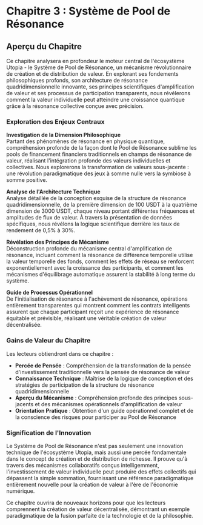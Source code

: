 # Chapitre 3 : Système de Pool de Résonance

## Aperçu du Chapitre

Ce chapitre analysera en profondeur le moteur central de l'écosystème Utopia - le Système de Pool de Résonance, un mécanisme révolutionnaire de création et de distribution de valeur. En explorant ses fondements philosophiques profonds, son architecture de résonance quadridimensionnelle innovante, ses principes scientifiques d'amplification de valeur et ses processus de participation transparents, nous révélerons comment la valeur individuelle peut atteindre une croissance quantique grâce à la résonance collective conçue avec précision.

### Exploration des Enjeux Centraux

**Investigation de la Dimension Philosophique**  
Partant des phénomènes de résonance en physique quantique, compréhension profonde de la façon dont le Pool de Résonance sublime les pools de financement financiers traditionnels en champs de résonance de valeur, réalisant l'intégration profonde des valeurs individuelles et collectives. Nous explorerons la transformation de valeurs sous-jacente : une révolution paradigmatique des jeux à somme nulle vers la symbiose à somme positive.

**Analyse de l'Architecture Technique**  
Analyse détaillée de la conception exquise de la structure de résonance quadridimensionnelle, de la première dimension de 100 USDT à la quatrième dimension de 3000 USDT, chaque niveau portant différentes fréquences et amplitudes de flux de valeur. À travers la présentation de données spécifiques, nous révélons la logique scientifique derrière les taux de rendement de 0,5% à 30%.

**Révélation des Principes de Mécanisme**  
Déconstruction profonde du mécanisme central d'amplification de résonance, incluant comment la résonance de différence temporelle utilise la valeur temporelle des fonds, comment les effets de réseau se renforcent exponentiellement avec la croissance des participants, et comment les mécanismes d'équilibrage automatique assurent la stabilité à long terme du système.

**Guide de Processus Opérationnel**  
De l'initialisation de résonance à l'achèvement de résonance, opérations entièrement transparentes qui montrent comment les contrats intelligents assurent que chaque participant reçoit une expérience de résonance équitable et prévisible, réalisant une véritable création de valeur décentralisée.

### Gains de Valeur du Chapitre

Les lecteurs obtiendront dans ce chapitre :

* **Percée de Pensée** : Compréhension de la transformation de la pensée d'investissement traditionnelle vers la pensée de résonance de valeur
* **Connaissance Technique** : Maîtrise de la logique de conception et des stratégies de participation de la structure de résonance quadridimensionnelle
* **Aperçu du Mécanisme** : Compréhension profonde des principes sous-jacents et des mécanismes opérationnels d'amplification de valeur
* **Orientation Pratique** : Obtention d'un guide opérationnel complet et de la conscience des risques pour participer au Pool de Résonance

### Signification de l'Innovation

Le Système de Pool de Résonance n'est pas seulement une innovation technique de l'écosystème Utopia, mais aussi une percée fondamentale dans le concept de création et de distribution de richesse. Il prouve qu'à travers des mécanismes collaboratifs conçus intelligemment, l'investissement de valeur individuelle peut produire des effets collectifs qui dépassent la simple sommation, fournissant une référence paradigmatique entièrement nouvelle pour la création de valeur à l'ère de l'économie numérique.

Ce chapitre ouvrira de nouveaux horizons pour que les lecteurs comprennent la création de valeur décentralisée, démontrant un exemple paradigmatique de la fusion parfaite de la technologie et de la philosophie.
